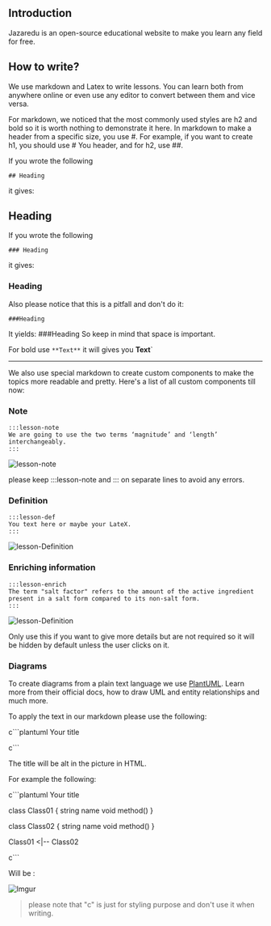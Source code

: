 ## Introduction 
Jazaredu is an open-source educational website to make you learn any field for free. 

## How to write? 

We use markdown and Latex to write lessons. You can learn both from anywhere online or even use any editor to convert between them and vice versa.


For markdown, we noticed that the most commonly used styles are h2 and bold so it is worth nothing to demonstrate it here.
In markdown to make a header from a specific size, you use #. For example, if you want to create h1, you should use # You header, and for h2, use ##.

If you wrote the following
```
## Heading 
```
it gives:

## Heading

If you wrote the following
```
### Heading 
```
it gives:

### Heading

Also please notice that this is a pitfall and don't do it:
```
###Heading

```
It yields:
###Heading
So keep in mind that space is important.

For bold use ```**Text**``` it will gives you **Text**`

-----

We also use special markdown to create custom components to make the topics more readable and pretty.
Here's a list of all custom components till now:

### Note
```
:::lesson-note
We are going to use the two terms ‘magnitude’ and ‘length’ interchangeably.
:::
```
![lesson-note](https://i.imgur.com/9oqaByX.png)


please keep :::lesson-note and ::: on separate lines to avoid any errors.

### Definition
```
:::lesson-def
You text here or maybe your LateX.
:::
```
![lesson-Definition](https://i.imgur.com/XB3Eq7d.png)


### Enriching information
```
:::lesson-enrich
The term "salt factor" refers to the amount of the active ingredient present in a salt form compared to its non-salt form.
:::
```
![lesson-Definition](https://i.imgur.com/YiPu9ZM.png)

Only use this if you want to give more details but are not required so it will be hidden by default unless the user clicks on it.


### Diagrams

To create diagrams from a plain text language we use [PlantUML](https://plantuml.com/guide). Learn more from their official docs, how to draw UML and entity relationships and much more.

To apply the text in our markdown please use the following: 

  c```plantuml Your title

  c```

The title will be alt in the picture in HTML.

For example the following:

c```plantuml Your title

class Class01 {
string name
void method()
}

class Class02 {
string name
void method()
}

Class01 <|-- Class02

c```

Will be :

![Imgur](https://i.imgur.com/HWVsrGv.png)

> please note that "c" is just for styling purpose and don't use it when writing.
